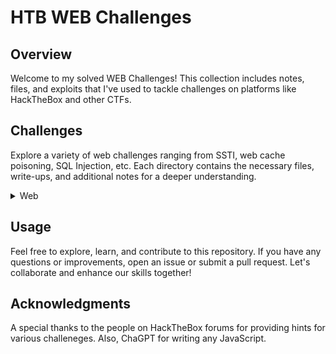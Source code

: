 # HTB WEB Challenges 

## Overview

Welcome to my solved WEB Challenges! This collection includes notes, files, and exploits that I've used to tackle challenges on platforms like HackTheBox and other CTFs.

## Challenges

Explore a variety of web challenges ranging from SSTI, web cache poisoning, SQL Injection, etc. Each directory contains the necessary files, write-ups, and additional notes for a deeper understanding.

<details>
<br>
<summary> Web </summary>
  

|No.|Column 1|Column 2|Column 3|
|:-:|:-------:|:-------:|:-------:|
|1. |[Easter Bunny](/Easter_Bunny)|[Baby Interdimensional Internet](/BII_exploit.py)|[Cult of Pickles](Cult_of_Pickles)|
|2. |[Gunship](/gunship_exploit.py)|[Spookifier](/spookifier_exploit.req)|
</details>

## Usage

Feel free to explore, learn, and contribute to this repository. If you have any questions or improvements, open an issue or submit a pull request. Let's collaborate and enhance our skills together!

## Acknowledgments

A special thanks to the people on HackTheBox forums for providing hints for various challeneges. Also, ChaGPT for writing any JavaScript. 
